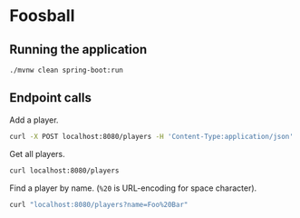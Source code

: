 # Foosball

## Running the application

```shell
./mvnw clean spring-boot:run
```

## Endpoint calls

Add a player.

```bash
curl -X POST localhost:8080/players -H 'Content-Type:application/json' -d '{"name": "John Doe", "initials": "J.D.", "handicap": 10}'
```

Get all players.

```bash
curl localhost:8080/players
```

Find a player by name. (`%20` is URL-encoding for space character).

```bash
curl "localhost:8080/players?name=Foo%20Bar"
```

